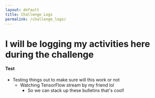 ```yaml
---
layout: default
title: Challenge Logs
permalink: /challenge_logs/
---
```


# I will be logging my activities here during the challenge

#### Test 
- Testing things out to make sure will this work or not
  -  Watching TensorFlow stream by my friend lol
      -  So we can stack up these bulletins that's cool!
